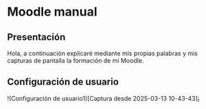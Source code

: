 # Moodle manual
## Presentación
Hola, a continuación explicaré mediante mis propias palabras y mis capturas de pantalla la formación de mi Moodle.
## Configuración de usuario
!(Configuración de usuario1)[Captura desde 2025-03-13 10-43-43]¡



